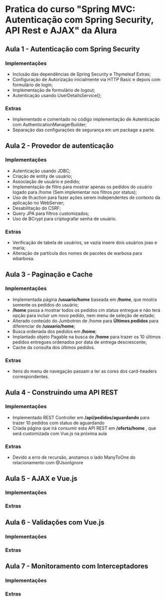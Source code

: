 # Pratica do curso "Spring MVC: Autenticação com Spring Security, API Rest e AJAX" da Alura

## Aula 1 - Autenticação com Spring Security
### Implementações
* Inclusão das dependências de Spring Security e Thymeleaf Extras;
* Configuração de Autorização inicialmente via HTTP Basic e depois com formulário de login;
* Implementação de formulário de logout;
* Autenticação usando UserDetailsService();

### Extras
* Implementado e comentado no código implementação de Autenticação com AuthenticationManagerBuilder;
* Separação das configurações de segurança em um package a parte.

## Aula 2 - Provedor de autenticação
### Implementações
* Autenticação usando JDBC;
* Criação de entity de usuário;
* Associação de usuário e pedido;
* Implementação de filtro para mostrar apenas os pedidos do usuário logado para /home (Sem implementar nos filtros por status);
* Uso de th:action para fazer ações serem independentes de contexto da aplicação no WebServer;
* Desabilitação do CSRF;
* Query JPA para filtros customizados;
* Uso de BCrypt para criptografar senha de usuário. 

### Extras
* Verificação de tabela de usuários, se vazia insere dois usuários joao e maria;
* Alteração de partícula dos nomes de pacotes de warbosa para wbarbosa.

## Aula 3 - Paginação e Cache
### Implementações
* Implementada página **/usuario/home** baseada em **/home**, que mostra somente os pedidos do usuário;
* **/home** passa a mostrar todos os pedidos cm status entregue e não terá opção para incluir um novo pedido, nem menu de seleção de estado;
* Alterado conteúdo do Jumbotron de /home para **Últimos pedidos** para diferenciar de **/usuario/home**;
* Busca ordenada dos pedidos em **/home**;
* Implantado objeto Pagable na busca de **/home** para trazer os 10 últimos pedidos entregues ordenados por data de entrega descrescente;
* Cache da consulta dos últimos pedidos.

### Extras
* Itens do menu de navegação passam a ter as cores dos card-headers correspondentes.

## Aula 4 - Construindo uma API REST
### Implementações
* Implementado REST Controller em **/api/pedidos/aguardando** para trazer 10 pedidos com status de aguardando
* Criada página que irá consumir esta API REST em **/oferta/home** , que será customizada com Vue.js na próxima aula

### Extras
* Devido a erro de recursão, anotamos o lado ManyToOne do relacionamento com @JsonIgnore

## Aula 5 - AJAX e Vue.js
### Implementações
### Extras

## Aula 6 - Validações com Vue.js
### Implementações
### Extras

## Aula 7 - Monitoramento com Interceptadores
### Implementações
### Extras

